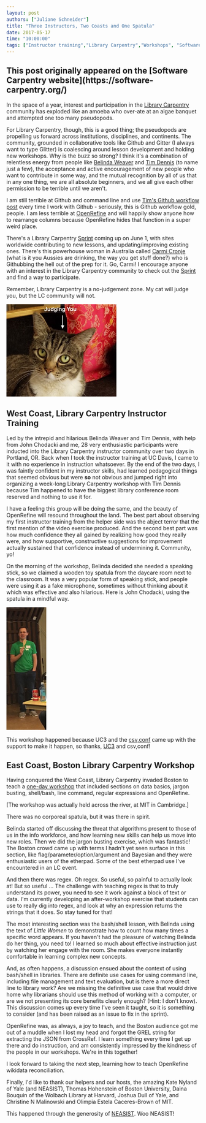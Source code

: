 ```yaml
---
layout: post
authors: ["Juliane Schneider"]
title: "Three Instructors, Two Coasts and One Spatula"
date: 2017-05-17
time: "10:00:00"
tags: ["Instructor training","Library Carpentry","Workshops", "Software Carpentry"]
---
```


<h2>This post originally appeared on the [Software Carpentry website](https://software-carpentry.org/)</h2>

In the space of a year, interest and participation in the [Library Carpentry](https://librarycarpentry.github.io) community has exploded like an amoeba who over-ate at an algae banquet and attempted one too many pseudopods.

For Library Carpentry, though, this is a good thing; the pseudopods are propelling us forward across institutions, disciplines, and continents. The community, grounded in collaborative tools like Github and Gitter (I always want to type Glitter) is coalescing around lesson development and holding new workshops. Why is the buzz so strong? I think it's a combination of relentless energy from people like [Belinda Weaver](https://github.com/weaverbel) and [Tim Dennis](https://github.com/jt14den) (to name just a few), the acceptance and active encouragement of new people who want to contribute in some way, and the mutual recognition by all of us that in any one thing, we are all absolute beginners, and we all give each other permission to be terrible until we aren't.

I am still terrible at Github and command line and use [Tim's Github workflow post](http://www.tim-dennis.com/swc/2016/07/25/contributing-carpentries.html) every time I work with Github - seriously, this is Github workflow gold, people. I am less terrible at [OpenRefine](http://openrefine.org/) and will happily show anyone how to rearrange columns because OpenRefine hides that function in a super weird place.

There's a Library Carpentry [Sprint](http://pad.software-carpentry.org/lc2017) coming up on June 1, with sites worldwide contributing to new lessons, and updating/improving existing ones. There's this powerhouse woman in Australia called [Carmi Cronje](https://github.com/ccronje) (what is it you Aussies are drinking, the way you get stuff done?) who is Githubbing the hell out of the prep for it. Go, Carmi! I encourage anyone with an interest in the Library Carpentry community to check out the [Sprint](https://github.com/data-lessons/librarycarpentry) and find a way to participate.

Remember, Library Carpentry is a no-judgement zone. My cat will judge you, but the LC community will not.

![Juliane's cat](/files/2017/05/judgycat.jpg "Juliane's cat")

## West Coast, Library Carpentry Instructor Training

Led by the intrepid and hilarious Belinda Weaver and Tim Dennis, with help from John Chodacki and me, 28 very enthusiastic participants were inducted into the Library Carpentry instructor community over two days in Portland, OR. Back when I took the instructor training at UC Davis, I came to it with no experience in instruction whatsoever. By the end of the two days, I was faintly confident in my instructor skills, had learned pedagogical things that seemed obvious but were **so** not obvious and jumped right into organizing a week-long Library Carpentry workshop with Tim Dennis because Tim happened to have the biggest library conference room reserved and nothing to use it for.

I have a feeling this group will be doing the same, and the beauty of OpenRefine will resound throughout the land. The best part about observing my first instructor training from the helper side was the abject terror that the first mention of the video exercise produced. And the second best part was how much confidence they all gained by realizing how good they really were, and how supportive, constructive suggestions for improvement actually sustained that confidence instead of undermining it. Community, yo!

On the morning of the workshop, Belinda decided she needed a speaking stick, so we claimed a wooden toy spatula from the daycare room next to the classroom. It was a very popular form of speaking stick, and people were using it as a fake microphone, sometimes without thinking about it which was effective and also hilarious. Here is John Chodacki, using the spatula in a mindful way.

![Spatula](/files/2017/05/spatulamike.jpg "John Chodacki with the talking spatula")


This workshop happened because UC3 and the [csv,conf](https://csvconf.com/) came up with the support to make it happen, so thanks, [UC3](https://datapub.cdlib.org/2016/12/08/announcing-instructor-training-for-librarians/) and csv,conf!

## East Coast, Boston Library Carpentry Workshop

Having conquered the West Coast, Library Carpentry invaded Boston to teach a [one-day workshop](https://weaverbel.github.io/2017-05-11-lc-boston/) that included sections on data basics, jargon busting, shell/bash, line command, regular expressions and OpenRefine.

[The workshop was actually held across the river, at MIT in Cambridge.]

There was no corporeal spatula, but it was there in spirit. 

Belinda started off discussing the threat that algorithms present to those of us in the info workforce, and how learning new skills can help us move into new roles. Then we did the jargon busting exercise, which was fantastic! The Boston crowd came up with terms I hadn't yet seen surface in this section, like flag/parameter/option/argument and Bayesian and they were enthusiastic users of the etherpad. Some of the best etherpad use I've encountered in an LC event.

And then there was regex. Oh regex. So useful, so painful to actually look at! But so useful ... The challenge with teaching regex is that to truly understand its power, you need to see it work against a block of text or data. I'm currently developing an after-workshop exercise that students can use to really dig into regex, and look at why an expression returns the strings that it does. So stay tuned for that!

The most interesting section was the bash/shell lesson, with Belinda using the text of *Little Women* to demonstrate how to count how many times a specific word appears. If you haven't had the pleasure of watching Belinda do her thing, you need to! I learned so much about effective instruction just by watching her engage with the room. She makes everyone instantly comfortable in learning complex new concepts.

And, as often happens, a discussion ensued about the context of using bash/shell in libraries. There are definite use cases for using command line, including file management and text evaluation, but is there a more direct line to library work? Are we missing the definitive use case that would drive home why librarians should use this method of working with a computer, or are we not presenting its core benefits clearly enough? (Hint: I don't know). This discussion comes up every time I've seen it taught, so it is something to consider (and has been raised as an issue to fix in the sprint).

OpenRefine was, as always, a joy to teach, and the Boston audience got me out of a muddle when I lost my head and forgot the GREL string for extracting the JSON from CrossRef. I learn something every time I get up there and do instruction, and am consistently impressed by the kindness of the people in our workshops. We're in this together!

I look forward to taking the next step, learning how to teach OpenRefine wikidata reconciliation.

Finally, I'd like to thank our helpers and our hosts, the amazing Kate Nyland of Yale (and NEASIST), Thomas Hohenstein of Boston University, Daina Bouquin of the Wolbach Library at Harvard, Joshua Dull of Yale, and Christine N Malinowski and Olimpia Estela Caceres-Brown of MIT.

This happened through the generosity of [NEASIST](https://neasist.asist.org). Woo NEASIST!
